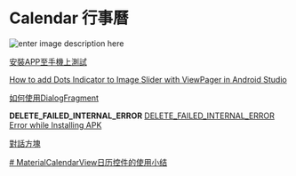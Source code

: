 # Calendar 行事曆

![enter image description here](https://lh3.googleusercontent.com/JQi991v0BaTllvePkuKBaGFAt2AD1tJJR0ljmINCHpauu__jQwYgAoAzzhlFukwmph0leR37-9I-)

[安裝APP至手機上測試](https://disp.cc/b/11-98ys)

[How to add Dots Indicator to Image Slider with ViewPager in Android Studio](http://www.sanktips.com/2017/10/01/how-to-add-dots-indicator-to-image-slider-with-viewpager-in-android-studio/)

[如何使用DialogFragment](http://givemepass.blogspot.com/2015/11/dialogfragment.html)

**DELETE_FAILED_INTERNAL_ERROR**
[DELETE_FAILED_INTERNAL_ERROR Error while Installing APK
](https://stackoverflow.com/questions/38892270/delete-failed-internal-error-error-while-installing-apk)

[對話方塊](https://developer.android.com/guide/topics/ui/dialogs?hl=zh-tw)

[# MaterialCalendarView日历控件的使用小结](https://blog.csdn.net/bobo1127881870/article/details/76660973)

